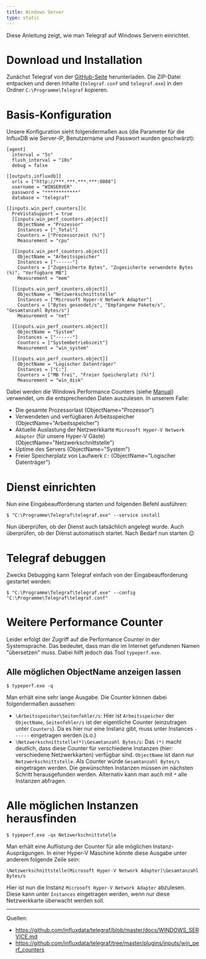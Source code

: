 ```yaml
---
title: Windows Server
type: static
---
```


Diese Anleitung zeigt, wie man Telegraf auf Windows Servern einrichtet.

<!--more-->

# Download und Installation

Zunächst Telegraf von der [GitHub-Seite](https://github.com/influxdata/telegraf/releases) herunterladen. Die ZIP-Datei entpacken und deren Inhalte (`telegraf.conf` und `telegraf.exe`) in den Ordner `C:\Programme\Telegraf` kopieren.

# Basis-Konfiguration

Unsere Konfiguration sieht folgendermaßen aus (die Parameter für die InfluxDB wie Server-IP, Benutzername und Passwort wurden geschwärzt):

```
[agent]
  interval = "5s"
  flush_interval = "10s"
  debug = false

[[outputs.influxdb]]
  urls = ["http://***.***.***.***:8086"]
  username = "WINSERVER"
  password = "************"
  database = "telegraf"

[[inputs.win_perf_counters]]c
  PreVistaSupport = true
  [[inputs.win_perf_counters.object]]
    ObjectName = "Prozessor"
    Instances = ["_Total"]
    Counters = ["Prozessorzeit (%)"]
    Measurement = "cpu"

  [[inputs.win_perf_counters.object]]
    ObjectName = "Arbeitsspeicher"
    Instances = ["------"]
    Counters = ["Zugesicherte Bytes", "Zugesicherte verwendete Bytes (%)", "Verfügbare MB"]
    Measurement = "mem"
	
  [[inputs.win_perf_counters.object]]
    ObjectName = "Netzwerkschnittstelle"
	Instances = ["Microsoft Hyper-V Network Adapter"]
	Counters = ["Bytes gesendet/s", "Empfangene Pakete/s", "Gesamtanzahl Bytes/s"]
	Measurement = "net"
	
  [[inputs.win_perf_counters.object]]
    ObjectName = "System"
	Instances = ["------"]
	Counters = ["Systembetriebszeit"]
	Measurement = "win_system"

  [[inputs.win_perf_counters.object]]
    ObjectName = "Logischer Datenträger"
	Instances = ["C:"]
	Counters = ["MB frei", "Freier Speicherplatz (%)"]
	Measurement = "win_disk"
```

Dabei werden die Windows Performance Counters (siehe [Manual](https://github.com/influxdata/telegraf/tree/master/plugins/inputs/win_perf_counters)) verwendet, um die entsprechenden Daten auszulesen. In unserem Falle:

* Die gesamte Prozessorlast (ObjectName="Prozessor")
* Verwendeten und verfügbaren Arbeitsspeicher (ObjectName="Arbeitsspeicher")
* Aktuelle Auslastung der Netzwerkkarte `Microsoft Hyper-V Network Adapter` (für unsere Hyper-V Gäste) (ObjectName="Netzwerkschnittstelle")
* Uptime des Servers (ObjectName="System")
* Freier Speicherplatz von Laufwerk `C:` (ObjectName="Logischer Datenträger")

# Dienst einrichten

Nun eine Eingabeaufforderung starten und folgenden Befehl ausführen:

    $ "C:\Programme\Telegraf\telegraf.exe" --service install

Nun überprüfen, ob der Dienst auch tatsächlich angelegt wurde. Auch überprüfen, ob der Dienst automatisch startet. Nach Bedarf nun starten :wink:

# Telegraf debuggen

Zwecks Debugging kann Telegraf einfach von der Eingabeaufforderung gestartet werden:

    $ "C:\Programme\Telegraf\telegraf.exe" --config "C:\Programme\Telegraf\telegraf.conf"

# Weitere Performance Counter

Leider erfolgt der Zugriff auf die Performance Counter in der Systemsprache. Das bedeutet, dass man die im Internet gefundenen Namen "übersetzen" muss. Dabei hilft jedoch das Tool `typeperf.exe`.

## Alle möglichen ObjectName anzeigen lassen

    $ typeperf.exe -q

Man erhält eine sehr lange Ausgabe. Die Counter können dabei folgendermaßen aussehen:

* `\Arbeitsspeicher\Seitenfehler/s`: Hier ist `Arbeitsspeicher` der `ObjectName`, `Seitenfehler/s` ist der eigentliche Counter (einzutragen unter `Counters`). Da es hier nur eine Instanz gibt, muss unter Instances `------` eingetragen werden (s.o.)
* `\Netzwerkschnittstelle(*)\Gesamtanzahl Bytes/s`: Das `(*)` macht deutlich, dass diese Counter für verschiedene Instanzen (hier: verschiedene Netzwerkkarten) verfügbar sind. `ObjectName` ist dann nur `Netzwerkschnittstelle`. Als Counter würde `Gesamtanzahl Bytes/s` eingetragen werden. Die gewünschten Instanzen müssen im nächsten Schritt herausgefunden werden. Alternativ kann man auch mit `*` alle Instanzen abfragen.

# Alle möglichen Instanzen herausfinden

    $ typeperf.exe -qx Netzwerkschnittstelle

Man erhält eine Auflistung der Counter für alle möglichen Instanz-Ausprägungen. In einer Hyper-V Maschine könnte diese Ausgabe unter anderem folgende Zeile sein:

    \Netzwerkschnittstelle(Microsoft Hyper-V Network Adapter)\Gesamtanzahl Bytes/s

Hier ist nun die Instanz `Microsoft Hyper-V Network Adapter` abzulesen. Diese kann unter `Instances` eingetragen werden, wenn nur diese Netzwerkkarte überwacht werden soll.

---
Quellen:

* https://github.com/influxdata/telegraf/blob/master/docs/WINDOWS_SERVICE.md
* https://github.com/influxdata/telegraf/tree/master/plugins/inputs/win_perf_counters